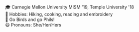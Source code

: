 🎓 Carnegie Mellon University MISM '19, Temple University '18  
🍂 Hobbies: Hiking, cooking, reading and embroidery   
🦅 Go Birds and go Phils!  
😃 Pronouns: She/Her/Hers  


<!--
**lindyathornton/lindyathornton** is a ✨ _special_ ✨ repository because its `README.md` (this file) appears on your GitHub profile.

Here are some ideas to get you started:

- 🔭 I’m currently working on ...
- 🌱 I’m currently learning ...
- 👯 I’m looking to collaborate on ...
- 🤔 I’m looking for help with ...
- 💬 Ask me about ...
- 📫 How to reach me: ...
- 😄 Pronouns: ...
- ⚡ Fun fact: ...
-->
